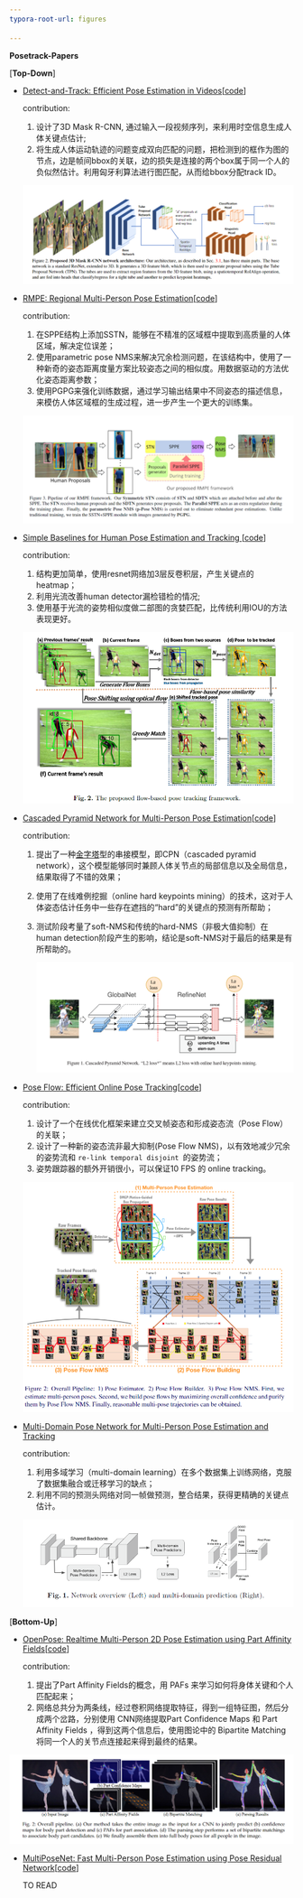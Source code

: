 ```yaml
---
typora-root-url: figures

---
```


**Posetrack-Papers**

[**Top-Down**]

- [Detect-and-Track: Efficient Pose Estimation in Videos](http://openaccess.thecvf.com/content_cvpr_2018/papers/Girdhar_Detect-and-Track_Efficient_Pose_CVPR_2018_paper.pdf)[[code](https://github.com/facebookresearch/DetectAndTrack)]

  contribution: 

  1. 设计了3D Mask R-CNN, 通过输入一段视频序列，来利用时空信息生成人体关键点估计;
  2. 将生成人体运动轨迹的问题变成双向匹配的问题，把检测到的框作为图的节点，边是帧间bbox的关联，边的损失是连接的两个box属于同一个人的负似然估计。利用匈牙利算法进行图匹配，从而给bbox分配track ID。

  ![1551017209071](./1551017209071.png)

- [RMPE: Regional Multi-Person Pose Estimation](https://arxiv.org/pdf/1612.00137)[[code](https://github.com/MVIG-SJTU/AlphaPose)]

  contribution: 

  1. 在SPPE结构上添加SSTN，能够在不精准的区域框中提取到高质量的人体区域，解决定位误差；
  2. 使用parametric pose NMS来解决冗余检测问题，在该结构中，使用了一种新奇的姿态距离度量方案比较姿态之间的相似度。用数据驱动的方法优化姿态距离参数；
  3. 使用PGPG来强化训练数据，通过学习输出结果中不同姿态的描述信息，来模仿人体区域框的生成过程，进一步产生一个更大的训练集。

  ![1551019792483](./1551019792483.png)

- [Simple Baselines for Human Pose Estimation and Tracking ](http://openaccess.thecvf.com/content_ECCV_2018/papers/Bin_Xiao_Simple_Baselines_for_ECCV_2018_paper.pdf)[[code](https://github.com/Microsoft/human-pose-estimation.pytorch)]

  contribution: 

  1. 结构更加简单，使用resnet网络加3层反卷积层，产生关键点的heatmap；
  2. 利用光流改善human detector漏检错检的情况;
  3. 使用基于光流的姿势相似度做二部图的贪婪匹配，比传统利用IOU的方法表现更好。

  ![1551017260381](./1551017260381.png)

- [Cascaded Pyramid Network for Multi-Person Pose Estimation](http://openaccess.thecvf.com/content_cvpr_2018/papers/Chen_Cascaded_Pyramid_Network_CVPR_2018_paper.pdf)[[code](https://github.com/chenyilun95/tf-cpn)]

  contribution: 

  1. 提出了一种[金字塔](https://www.baidu.com/s?wd=%E9%87%91%E5%AD%97%E5%A1%94&tn=24004469_oem_dg&rsv_dl=gh_pl_sl_csd)型的串接模型，即CPN（cascaded pyramid network），这个模型能够同时兼顾人体关节点的局部信息以及全局信息，结果取得了不错的效果；

  2. 使用了在线难例挖掘（online hard keypoints mining）的技术，这对于人体姿态估计任务中一些存在遮挡的“hard”的关键点的预测有所帮助；

  3. 测试阶段考量了soft-NMS和传统的hard-NMS（非极大值抑制）在human detection阶段产生的影响，结论是soft-NMS对于最后的结果是有所帮助的。

     ![1551018107368](./1551018107368.png)

- [Pose Flow: Efficient Online Pose Tracking](https://arxiv.org/pdf/1802.00977)[[code](https://github.com/YuliangXiu/PoseFlow)]

  contribution: 

  1. 设计了一个在线优化框架来建立交叉帧姿态和形成姿态流（Pose Flow）的关联；
  2. 设计了一种新的姿态流非最大抑制(Pose Flow NMS)，以有效地减少冗余的姿势流和 `re-link temporal disjoint `的姿势流；
  3. 姿势跟踪器的额外开销很小，可以保证10 FPS 的 online tracking。

  ![1551018970747](./1551018970747.png)

- [Multi-Domain Pose Network for Multi-Person Pose Estimation and Tracking](https://link.springer.com/chapter/10.1007/978-3-030-11012-3_17)

  contribution: 

  1. 利用多域学习（multi-domain learning）在多个数据集上训练网络，克服了数据集融合或迁移学习的缺点；
  2. 利用不同的预测头网络对同一帧做预测，整合结果，获得更精确的关键点估计。

  ![1551019036865](./1551019036865.png)

[**Bottom-Up**]

- [OpenPose: Realtime Multi-Person 2D Pose Estimation using Part Affinity Fields](https://arxiv.org/pdf/1812.08008)[[code](https://github.com/ZheC/Realtime_Multi-Person_Pose_Estimation)]

  contribution:

  1. 提出了Part Affinity Fields的概念，用 PAFs 来学习如何将身体关键和个人匹配起来；
  2. 网络总共分为两条线，经过卷积网络提取特征，得到一组特征图，然后分成两个岔路，分别使用 CNN网络提取Part Confidence Maps 和 Part Affinity Fields ，得到这两个信息后，使用图论中的 Bipartite Matching 将同一个人的关节点连接起来得到最终的结果。

![1551021542584](./1551021542584.png)

- [MultiPoseNet: Fast Multi-Person Pose Estimation using Pose Residual Network](https://arxiv.org/pdf/1807.04067v1.pdf)[[code](https://github.com/mkocabas/pose-residual-network)]

  TO READ

